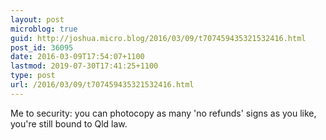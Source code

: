 ```yaml
---
layout: post
microblog: true
guid: http://joshua.micro.blog/2016/03/09/t707459435321532416.html
post_id: 36095
date: 2016-03-09T17:54:07+1100
lastmod: 2019-07-30T17:41:25+1100
type: post
url: /2016/03/09/t707459435321532416.html
---
```

Me to security: you can photocopy as many 'no refunds' signs as you like, you're still bound to Qld law.

